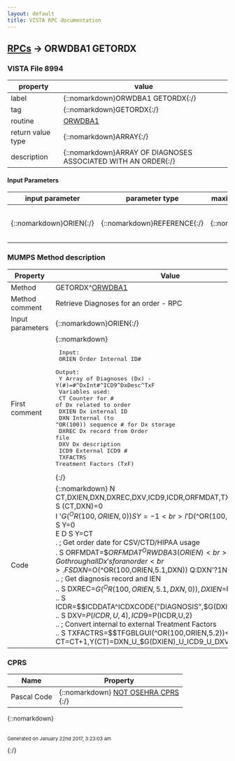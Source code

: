 ```yaml
---
layout: default
title: VISTA RPC documentation
---
```




## [RPCs](TableOfContent.md) &#8594; ORWDBA1 GETORDX 



### VISTA File 8994 


 property | value 
--- | --- 
 label | {::nomarkdown}ORWDBA1 GETORDX{:/}
 tag | {::nomarkdown}GETORDX{:/}
 routine | [ORWDBA1](http://code.osehra.org/dox/Routine_ORWDBA1_source.html)
 return value type | {::nomarkdown}ARRAY{:/}
 description | {::nomarkdown}ARRAY OF DIAGNOSES ASSOCIATED WITH AN ORDER{:/}

#### Input Parameters

| input parameter | parameter type | maximum data length | required | description | 
| --- | --- | --- | --- | --- | 
| {::nomarkdown}ORIEN{:/} | {::nomarkdown}REFERENCE{:/} | {::nomarkdown}255{:/} | {::nomarkdown}true{:/} | {::nomarkdown}ORDER INTERNAL REFERENCE NUMBER{:/} | 


### MUMPS Method description

 Property | Value 
 --- | --- 
 Method | GETORDX^[ORWDBA1](http://code.osehra.org/dox/Routine_ORWDBA1_source.html)
 Method comment | Retrieve Diagnoses for an order - RPC
 Input parameters | {::nomarkdown}ORIEN{:/}
 First comment | {::nomarkdown}<pre> Input:<br/>   ORIEN    Order Internal ID#<br/> Output:<br/>   Y        Array of Diagnoses (Dx) - Y(#)=#^DxInt#^ICD9^DxDesc^TxF<br/> Variables used:<br/>   CT       Counter for # of Dx related to order<br/>   DXIEN    Dx internal ID<br/>   DXN      Internal (to ^OR(100)) sequence # for Dx storage<br/>   DXREC    Dx record from Order file<br/>   DXV      Dx description<br/>   ICD9     External ICD9 #<br/>   TXFACTRS Treatment Factors (TxF)<br/></pre>{:/}
 Code | {::nomarkdown}  N CT,DXIEN,DXN,DXREC,DXV,ICD9,ICDR,ORFMDAT,TXFACTRS<br> S (CT,DXN)=0<br> I '$G(^OR(100,ORIEN,0)) S Y=-1<br> I '$D(^OR(100,ORIEN,5.1,1,0)) S Y=0<br> E  D  S Y=CT<br> . ; Get order date for CSV/CTD/HIPAA usage<br> . S ORFMDAT=$$ORFMDAT^ORWDBA3(ORIEN)<br> . ; Go through all Dx's for an order<br> . F  S DXN=$O(^OR(100,ORIEN,5.1,DXN)) Q:DXN'?1N.N  D<br> .. ; Get diagnosis record and IEN<br> .. S DXREC=$G(^OR(100,ORIEN,5.1,DXN,0)),DXIEN=$P(DXREC,U)<br> .. S ICDR=$$ICDDATA^ICDXCODE("DIAGNOSIS",$G(DXIEN),ORFMDAT)<br> .. S DXV=$P(ICDR,U,4),ICD9=$P(ICDR,U,2)<br> .. ; Convert internal to external Treatment Factors<br> .. S TXFACTRS=$$TFGBLGUI(^OR(100,ORIEN,5.2))<br> .. S CT=CT+1,Y(CT)=DXN_U_$G(DXIEN)_U_ICD9_U_DXV_U_TXFACTRS{:/}


### CPRS

 Name | Property 
 --- | --- 
 Pascal Code | {::nomarkdown} <a href="">NOT OSEHRA CPRS</a><br/>{:/}

{::nomarkdown} <br/><br/><p style="font-size: 11px">Generated on January 22nd 2017, 3:23:03 am</p>{:/}
